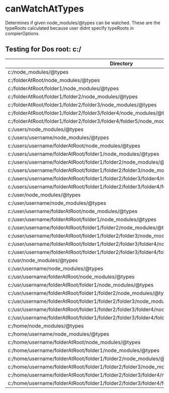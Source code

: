 # canWatchAtTypes

Determines if given node_modules/@types can be watched.
These are the typeRoots calculated because user didnt specify typeRoots in compierOptions

## Testing for Dos root: c:/

| Directory                                                                                  | canWatchAtTypes |
| ------------------------------------------------------------------------------------------ | --------------- |
| c:/node_modules/@types                                                                     | false           |
| c:/folderAtRoot/node_modules/@types                                                        | true            |
| c:/folderAtRoot/folder1/node_modules/@types                                                | true            |
| c:/folderAtRoot/folder1/folder2/node_modules/@types                                        | true            |
| c:/folderAtRoot/folder1/folder2/folder3/node_modules/@types                                | true            |
| c:/folderAtRoot/folder1/folder2/folder3/folder4/node_modules/@types                        | true            |
| c:/folderAtRoot/folder1/folder2/folder3/folder4/folder5/node_modules/@types                | true            |
| c:/users/node_modules/@types                                                               | false           |
| c:/users/username/node_modules/@types                                                      | false           |
| c:/users/username/folderAtRoot/node_modules/@types                                         | true            |
| c:/users/username/folderAtRoot/folder1/node_modules/@types                                 | true            |
| c:/users/username/folderAtRoot/folder1/folder2/node_modules/@types                         | true            |
| c:/users/username/folderAtRoot/folder1/folder2/folder3/node_modules/@types                 | true            |
| c:/users/username/folderAtRoot/folder1/folder2/folder3/folder4/node_modules/@types         | true            |
| c:/users/username/folderAtRoot/folder1/folder2/folder3/folder4/folder5/node_modules/@types | true            |
| c:/user/node_modules/@types                                                                | true            |
| c:/user/username/node_modules/@types                                                       | true            |
| c:/user/username/folderAtRoot/node_modules/@types                                          | true            |
| c:/user/username/folderAtRoot/folder1/node_modules/@types                                  | true            |
| c:/user/username/folderAtRoot/folder1/folder2/node_modules/@types                          | true            |
| c:/user/username/folderAtRoot/folder1/folder2/folder3/node_modules/@types                  | true            |
| c:/user/username/folderAtRoot/folder1/folder2/folder3/folder4/node_modules/@types          | true            |
| c:/user/username/folderAtRoot/folder1/folder2/folder3/folder4/folder5/node_modules/@types  | true            |
| c:/usr/node_modules/@types                                                                 | true            |
| c:/usr/username/node_modules/@types                                                        | true            |
| c:/usr/username/folderAtRoot/node_modules/@types                                           | true            |
| c:/usr/username/folderAtRoot/folder1/node_modules/@types                                   | true            |
| c:/usr/username/folderAtRoot/folder1/folder2/node_modules/@types                           | true            |
| c:/usr/username/folderAtRoot/folder1/folder2/folder3/node_modules/@types                   | true            |
| c:/usr/username/folderAtRoot/folder1/folder2/folder3/folder4/node_modules/@types           | true            |
| c:/usr/username/folderAtRoot/folder1/folder2/folder3/folder4/folder5/node_modules/@types   | true            |
| c:/home/node_modules/@types                                                                | true            |
| c:/home/username/node_modules/@types                                                       | true            |
| c:/home/username/folderAtRoot/node_modules/@types                                          | true            |
| c:/home/username/folderAtRoot/folder1/node_modules/@types                                  | true            |
| c:/home/username/folderAtRoot/folder1/folder2/node_modules/@types                          | true            |
| c:/home/username/folderAtRoot/folder1/folder2/folder3/node_modules/@types                  | true            |
| c:/home/username/folderAtRoot/folder1/folder2/folder3/folder4/node_modules/@types          | true            |
| c:/home/username/folderAtRoot/folder1/folder2/folder3/folder4/folder5/node_modules/@types  | true            |

